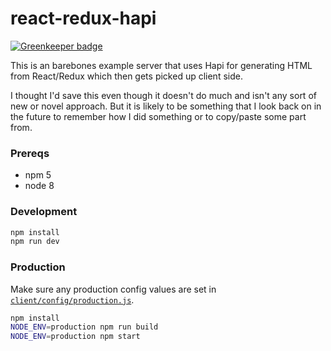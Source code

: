 # react-redux-hapi

[![Greenkeeper badge](https://badges.greenkeeper.io/lukekarrys/react-redux-hapi.svg)](https://greenkeeper.io/)

This is an barebones example server that uses Hapi for generating HTML from
React/Redux which then gets picked up client side.

I thought I'd save this even though it doesn't do much and isn't any sort of
new or novel approach. But it is likely to be something that I look back on in
the future to remember how I did something or to copy/paste some part from.


### Prereqs

- npm 5
- node 8


### Development

```sh
npm install
npm run dev
```


### Production
Make sure any production config values are set in [`client/config/production.js`](./client/config/production.js).

```sh
npm install
NODE_ENV=production npm run build
NODE_ENV=production npm start
```
